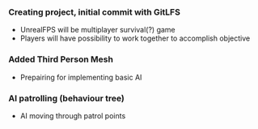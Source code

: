 ### Creating project, initial commit with GitLFS ###

+ UnrealFPS will be multiplayer survival(?) game
+ Players will have possibility to work together to accomplish objective


### Added Third Person Mesh ###

+ Prepairing for implementing basic AI

### AI patrolling (behaviour tree) ###

+ AI moving through patrol points